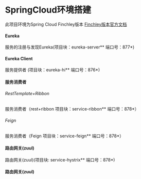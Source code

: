 
# SpringCloud环境搭建
   此项目环境为Spring Cloud Finchley版本
   [Finchley版本官方文档](http://cloud.spring.io/spring-cloud-static/Finchley.RELEASE/single/spring-cloud.html)
#### Eureka
   服务的注册与发现Eureka(项目块：eureka-server** 端口号：877*)
#### Eureka Client
   服务提供者 (项目块：eureka-hi** 端口号：876*)
#### 服务消费者 
   ###### RestTemplate+Ribbon
   服务消费者（rest+ribbon 项目块：service-ribbon** 端口号：878*）
   ###### Feign
   服务消费者（Feign 项目块：service-feign** 端口号：878*）
####  路由网关(zuul)
   路由网关(zuul)(项目块: service-hystrix** 端口号：878*)
####  路由网关(zuul)
